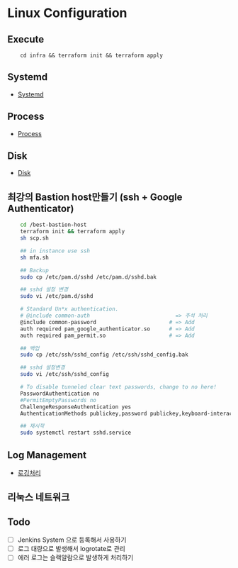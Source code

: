 # Linux Configuration

## Execute

```
    cd infra && terraform init && terraform apply
```

## Systemd

- [Systemd](./systemd/)

## Process

- [Process](./%ED%94%84%EB%A1%9C%EC%84%B8%EC%8A%A4%EA%B4%80%EB%A6%AC/)

## Disk

- [Disk](./%EB%94%94%EC%8A%A4%ED%81%AC%EA%B4%80%EB%A6%AC/)

## 최강의 Bastion host만들기 (ssh + Google Authenticator)

```sh
    cd /best-bastion-host
    terraform init && terraform apply
    sh scp.sh

    ## in instance use ssh
    sh mfa.sh

    ## Backup
    sudo cp /etc/pam.d/sshd /etc/pam.d/sshd.bak

    ## sshd 설정 변경
    sudo vi /etc/pam.d/sshd

    # Standard Un*x authentication.
    # @include common-auth                           => 주석 처리
    @include common-password                       # => Add
    auth required pam_google_authenticator.so      # => Add
    auth required pam_permit.so                    # => Add

    ## 백업
    sudo cp /etc/ssh/sshd_config /etc/ssh/sshd_config.bak

    ## sshd 설정변경
    sudo vi /etc/ssh/sshd_config

    # To disable tunneled clear text passwords, change to no here!
    PasswordAuthentication no
    #PermitEmptyPasswords no
    ChallengeResponseAuthentication yes                                     # => Add
    AuthenticationMethods publickey,password publickey,keyboard-interactive # => Add

    ## 재시작
    sudo systemctl restart sshd.service
```

## Log Management

- [로깅처리](./%EB%A1%9C%EA%B9%85%EC%B2%98%EB%A6%AC/)

## 리눅스 네트워크

## Todo

- [ ] Jenkins System 으로 등록해서 사용하기
- [ ] 로그 대량으로 발생해서 logrotate로 관리
- [ ] 에러 로그는 슬랙알람으로 발생하게 처리하기
